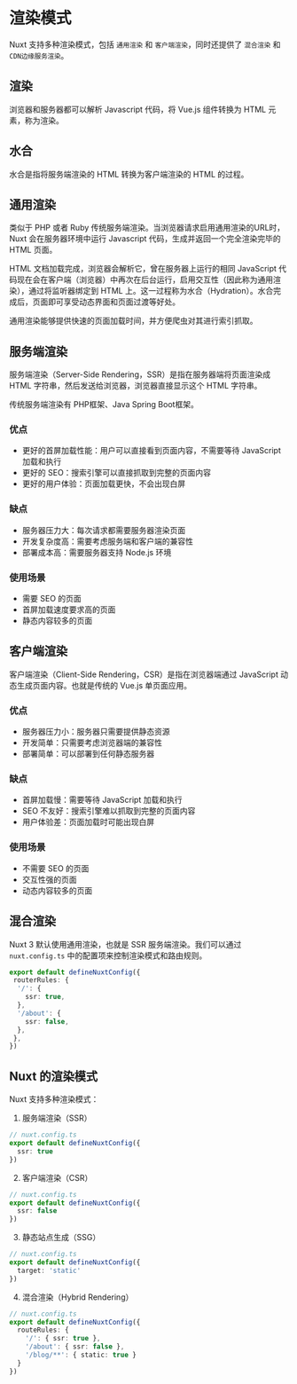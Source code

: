 # 渲染模式

Nuxt 支持多种渲染模式，包括 `通用渲染` 和 `客户端渲染`，同时还提供了 `混合渲染` 和 `CDN边缘服务渲染`。

## 渲染

浏览器和服务器都可以解析 Javascript 代码，将 Vue.js 组件转换为 HTML 元素，称为渲染。

## 水合

水合是指将服务端渲染的 HTML 转换为客户端渲染的 HTML 的过程。

## 通用渲染

类似于 PHP 或者 Ruby 传统服务端渲染。当浏览器请求启用通用渲染的URL时，Nuxt 会在服务器环境中运行 Javascript 代码，生成并返回一个完全渲染完毕的 HTML 页面。

HTML 文档加载完成，浏览器会解析它，曾在服务器上运行的相同 JavaScript 代码现在会在客户端（浏览器）中再次在后台运行，启用交互性（因此称为通用渲染），通过将监听器绑定到 HTML 上。这一过程称为水合（Hydration）。水合完成后，页面即可享受动态界面和页面过渡等好处。

通用渲染能够提供快速的页面加载时间，并方便爬虫对其进行索引抓取。

## 服务端渲染

服务端渲染（Server-Side Rendering，SSR）是指在服务器端将页面渲染成 HTML 字符串，然后发送给浏览器，浏览器直接显示这个 HTML 字符串。

传统服务端渲染有 PHP框架、Java Spring Boot框架。

### 优点
- 更好的首屏加载性能：用户可以直接看到页面内容，不需要等待 JavaScript 加载和执行
- 更好的 SEO：搜索引擎可以直接抓取到完整的页面内容
- 更好的用户体验：页面加载更快，不会出现白屏

### 缺点
- 服务器压力大：每次请求都需要服务器渲染页面
- 开发复杂度高：需要考虑服务端和客户端的兼容性
- 部署成本高：需要服务器支持 Node.js 环境

### 使用场景
- 需要 SEO 的页面
- 首屏加载速度要求高的页面
- 静态内容较多的页面

## 客户端渲染

客户端渲染（Client-Side Rendering，CSR）是指在浏览器端通过 JavaScript 动态生成页面内容。也就是传统的 Vue.js 单页面应用。

### 优点
- 服务器压力小：服务器只需要提供静态资源
- 开发简单：只需要考虑浏览器端的兼容性
- 部署简单：可以部署到任何静态服务器

### 缺点
- 首屏加载慢：需要等待 JavaScript 加载和执行
- SEO 不友好：搜索引擎难以抓取到完整的页面内容
- 用户体验差：页面加载时可能出现白屏

### 使用场景
- 不需要 SEO 的页面
- 交互性强的页面
- 动态内容较多的页面

## 混合渲染

Nuxt 3 默认使用通用渲染，也就是 SSR 服务端渲染。我们可以通过 `nuxt.config.ts` 中的配置项来控制渲染模式和路由规则。

```typescript
export default defineNuxtConfig({
 routerRules: {
  '/': {
    ssr: true,
  },
  '/about': {
    ssr: false,
  },
 },
})
```

## Nuxt 的渲染模式

Nuxt 支持多种渲染模式：

1. 服务端渲染（SSR）
```typescript
// nuxt.config.ts
export default defineNuxtConfig({
  ssr: true
})
```

2. 客户端渲染（CSR）
```typescript
// nuxt.config.ts
export default defineNuxtConfig({
  ssr: false
})
```

3. 静态站点生成（SSG）
```typescript
// nuxt.config.ts
export default defineNuxtConfig({
  target: 'static'
})
```

4. 混合渲染（Hybrid Rendering）
```typescript
// nuxt.config.ts
export default defineNuxtConfig({
  routeRules: {
    '/': { ssr: true },
    '/about': { ssr: false },
    '/blog/**': { static: true }
  }
})
```
